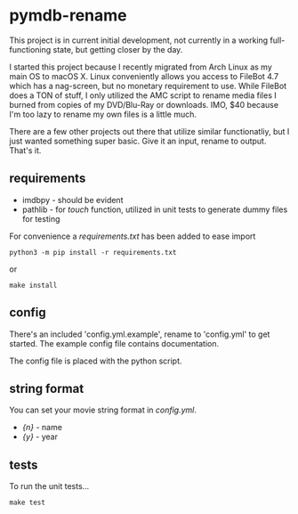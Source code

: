 # pymdb-rename

This project is in current initial development, not currently in a working full-functioning state, but getting closer by the day.

I started this project because I recently migrated from Arch Linux as my main OS to macOS X. Linux conveniently allows you access to FileBot 4.7 which has a nag-screen, but no monetary requirement to use. While FileBot does a TON of stuff, I only utilized the AMC script to rename media files I burned from copies of my DVD/Blu-Ray or downloads. IMO, $40 because I'm too lazy to rename my own files is a little much.

There are a few other projects out there that utilize similar functionatliy, but I just wanted something super basic. Give it an input, rename to output. That's it.

## requirements

- imdbpy - should be evident
- pathlib - for _touch_ function, utilized in unit tests to generate dummy files for testing

For convenience a _requirements.txt_ has been added to ease import

`python3 -m pip install -r requirements.txt`

or

`make install`

## config

There's an included 'config.yml.example', rename to 'config.yml' to get started. The example config file contains documentation.

The config file is placed with the python script.

## string format

You can set your movie string format in _config.yml_.

- _{n}_ - name
- _{y}_ - year

## tests

To run the unit tests...

`make test`
